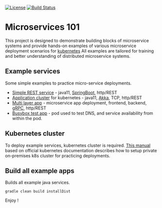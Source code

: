 [![License](https://img.shields.io/badge/License-Apache%202.0-blue.svg)](https://opensource.org/licenses/Apache-2.0)
[![Build Status](https://travis-ci.org/jveverka/microservices-101.svg?branch=master)](https://travis-ci.org/jveverka/microservices-101)

# Microservices 101
This project is designed to demonstrate building blocks of microservice systems and provide 
hands-on examples of various microservice deployment scenarios for [kubernetes](https://kubernetes.io/) 
All examples are tailored for training and better understanding of distributed microservice systems.

## Example services
Some simple examples to practice micro-service deployments. 
* [Simple REST service](apps/service-simple-rest) - java11, [SpringBoot](https://spring.io/projects/spring-boot), http/REST 
* [Application cluster](apps/akka-k8s-cluster) for kubernetes - java11, [Akka](https://akka.io/), TCP, http/REST
* [Multi layer app](apps/multi-layer-app) - microservice app deployment, frontend, backend, [gRPC](https://grpc.io/), http/REST
* [Busybox test app](apps/busybox) - pod used to test DNS, and service availability from within the pod.

## Kubernetes cluster
To deploy example services, kubernetes cluster is required. 
[This manual](docs/kubernetes/README.md) based on official kubernetes documentation describes 
how to setup private on-premises k8s cluster for practicing deployments. 

## Build all example apps
Builds all example java services.
```
gradle clean build installDist 
```

Enjoy !